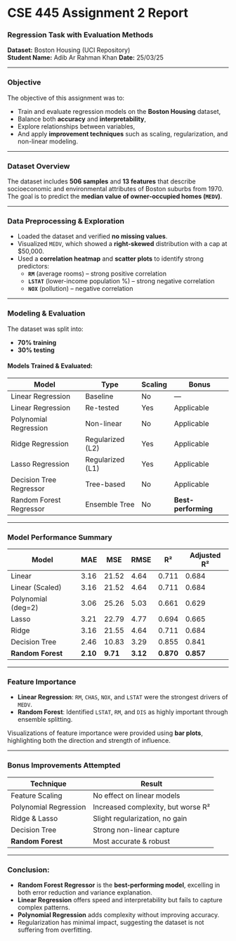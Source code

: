 # CSE 445 Assignment 2 Report  
### **Regression Task with Evaluation Methods**  
**Dataset:** Boston Housing (UCI Repository)  
**Student Name:** Adib Ar Rahman Khan 
**Date:** 25/03/25

---

### **Objective**

The objective of this assignment was to:
- Train and evaluate regression models on the **Boston Housing** dataset,
- Balance both **accuracy** and **interpretability**,
- Explore relationships between variables,
- And apply **improvement techniques** such as scaling, regularization, and non-linear modeling.

---

### **Dataset Overview**

The dataset includes **506 samples** and **13 features** that describe socioeconomic and environmental attributes of Boston suburbs from 1970. The goal is to predict the **median value of owner-occupied homes (`MEDV`)**.

---

### **Data Preprocessing & Exploration**

- Loaded the dataset and verified **no missing values**.
- Visualized `MEDV`, which showed a **right-skewed** distribution with a cap at $50,000.
- Used a **correlation heatmap** and **scatter plots** to identify strong predictors:
  - **`RM`** (average rooms) – strong positive correlation
  - **`LSTAT`** (lower-income population %) – strong negative correlation
  - **`NOX`** (pollution) – negative correlation

---

### **Modeling & Evaluation**

The dataset was split into:
- **70% training**
- **30% testing**

#### Models Trained & Evaluated:

| Model                  | Type              | Scaling | Bonus         |
|-----------------------|-------------------|---------|------------------------|
| Linear Regression      | Baseline          | No      | —                      |
| Linear Regression      | Re-tested         | Yes  | Applicable                      |
| Polynomial Regression  | Non-linear        | No      | Applicable          |
| Ridge Regression       | Regularized (L2)  | Yes  | Applicable                     |
| Lasso Regression       | Regularized (L1)  | Yes  | Applicable                     |
| Decision Tree Regressor| Tree-based        | No      | Applicable                      |
| Random Forest Regressor| Ensemble Tree     | No      |  **Best-performing**     |

---

### **Model Performance Summary**

| Model             | MAE   | MSE   | RMSE  | R²    | Adjusted R² |
|------------------|-------|-------|--------|--------|--------------|
| Linear            | 3.16  | 21.52 | 4.64   | 0.711  | 0.684        |
| Linear (Scaled)   | 3.16  | 21.52 | 4.64   | 0.711  | 0.684        |
| Polynomial (deg=2)| 3.06  | 25.26 | 5.03   | 0.661  | 0.629        |
| Lasso             | 3.21  | 22.79 | 4.77   | 0.694  | 0.665        |
| Ridge             | 3.16  | 21.55 | 4.64   | 0.711  | 0.684        |
| Decision Tree     | 2.46  | 10.83 | 3.29   | 0.855  | 0.841        |
| **Random Forest** | **2.10** | **9.71** | **3.12** | **0.870** | **0.857** |

---

### **Feature Importance**

- **Linear Regression**: `RM`, `CHAS`, `NOX`, and `LSTAT` were the strongest drivers of `MEDV`.
- **Random Forest**: Identified `LSTAT`, `RM`, and `DIS` as highly important through ensemble splitting.

Visualizations of feature importance were provided using **bar plots**, highlighting both the direction and strength of influence.

---

### **Bonus Improvements Attempted**

| Technique             | Result                              |
|-----------------------|-------------------------------------|
| Feature Scaling       | No effect on linear models          |
| Polynomial Regression | Increased complexity, but worse R²  |
| Ridge & Lasso         | Slight regularization, no gain      |
| Decision Tree         | Strong non-linear capture           |
| **Random Forest**     | Most accurate & robust            |

---

### **Conclusion:**

- **Random Forest Regressor** is the **best-performing model**, excelling in both error reduction and variance explanation.
- **Linear Regression** offers speed and interpretability but fails to capture complex patterns.
- **Polynomial Regression** adds complexity without improving accuracy.
- Regularization has minimal impact, suggesting the dataset is not suffering from overfitting.
